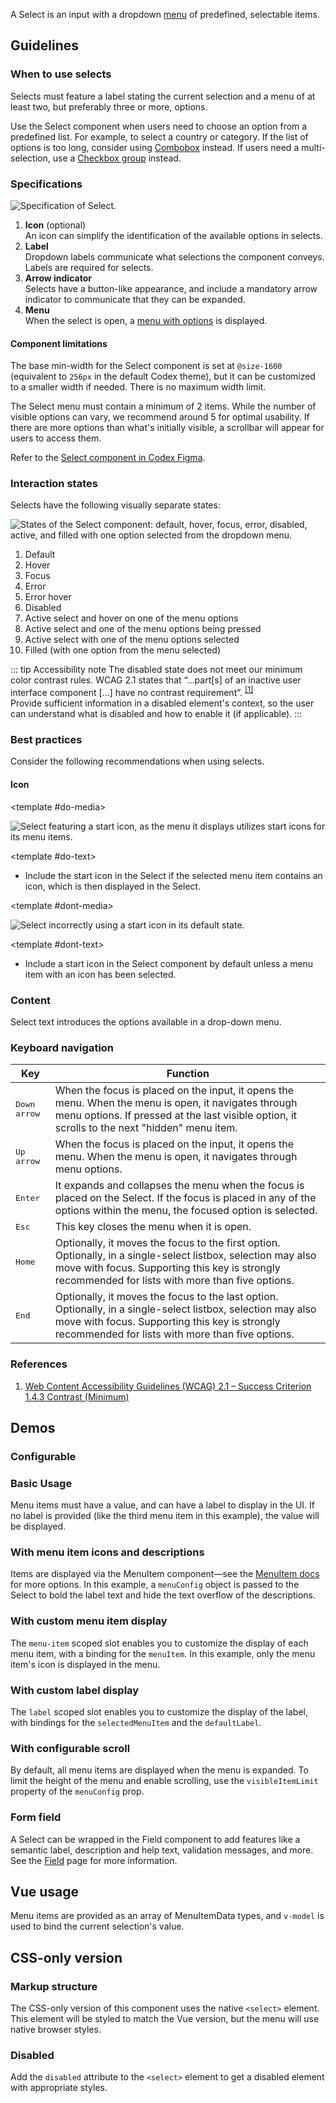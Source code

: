 <script setup>
import BasicSelect from '@/../component-demos/select/examples/BasicSelect.vue';
import SelectCustomLabel from '@/../component-demos/select/examples/SelectCustomLabel.vue';
import SelectComplexMenuItem from '@/../component-demos/select/examples/SelectComplexMenuItem.vue';
import SelectCustomMenuItem from '@/../component-demos/select/examples/SelectCustomMenuItem.vue';
import SelectWithScroll from '@/../component-demos/select/examples/SelectWithScroll.vue';
import SelectConfigurable from '@/../component-demos/select/examples/SelectConfigurable.vue';
import SelectField from '@/../component-demos/select/examples/SelectField.vue';

const controlsConfig = [
	{
		name: 'disabled',
		type: 'boolean'
	},
	{
		name: 'defaultLabel',
		type: 'text',
		default: 'Choose an option'
	},
	{
		name: 'defaultIcon',
		type: 'icon'
	},
	{
		name: 'status',
		type: 'radio',
		options: [ 'default', 'error' ],
	},
];
</script>

A Select is an input with a dropdown [menu](./menu.md) of predefined, selectable items.

## Guidelines

### When to use selects

Selects must feature a label stating the current selection and a menu of at least two, but
preferably three or more, options.

Use the Select component when users need to choose an option from a predefined
list. For example, to select a country or category. If the list of options is
too long, consider using [Combobox](./combobox.md) instead. If users need a
multi-selection, use a [Checkbox group](./checkbox.md#checkbox-group) instead.

### Specifications

![Specification of Select.](../../assets/components/select-specifications.svg)

1. **Icon** (optional)<br>
An icon can simplify the identification of the available options in selects.
2. **Label**<br>
Dropdown labels communicate what selections the component conveys. Labels are required for selects.
3. **Arrow indicator**<br>
Selects have a button-like appearance, and include a mandatory arrow indicator to communicate that
they can be expanded.
4. **Menu**<br>
When the select is open, a [menu with options](./menu.md) is displayed.

#### Component limitations

The base min-width for the Select component is set at `@size-1600` (equivalent to `256px` in the default Codex theme), but it can be customized to a smaller width if needed. There is no maximum width limit.

The Select menu must contain a minimum of 2 items. While the number of visible options can vary, we recommend around 5 for optimal usability. If there are more options than what's initially visible, a scrollbar will appear for users to access them.

Refer to the [Select component in Codex Figma](https://www.figma.com/file/KoDuJMadWBXtsOtzGS4134/%E2%9D%96-Codex-components?type=design&node-id=2319-6630&mode=design&t=7wyBmhfdJTJevQmT-11).

### Interaction states

Selects have the following visually separate states:

![States of the Select component: default, hover, focus, error, disabled, active, and filled with one option selected from the dropdown menu.](../../assets/components/select-interaction-states.svg)

<div class="cdx-docs-multi-column cdx-docs-multi-columns-2">

1. Default
2. Hover
3. Focus
4. Error
5. Error hover
6. Disabled
7. Active select and hover on one of the menu options
8. Active select and one of the menu options being pressed
9. Active select with one of the menu options selected
10. Filled (with one option from the menu selected)

</div>

::: tip Accessibility note
The disabled state does not meet our minimum color contrast rules. WCAG 2.1
states that “…part[s] of an inactive user interface component […] have no contrast requirement”.
<sup>[[1]](#ref1)</sup><br>
Provide sufficient information in a disabled element's context, so the user can understand what is
disabled and how to enable it (if applicable).
:::

### Best practices

Consider the following recommendations when using selects.

#### Icon

<cdx-demo-rules>

<template #do-media>

![Select featuring a start icon, as the menu it displays utilizes start icons for its menu items.](../../assets/components/select-best-practices-icon-do.svg)

</template>

<template #do-text>

- Include the start icon in the Select if the selected menu item contains an icon, which is then displayed in the Select.

</template>

<template #dont-media>

![Select incorrectly using a start icon in its default state.](../../assets/components/select-best-practices-icon-dont.svg)

</template>

<template #dont-text>

- Include a start icon in the Select component by default unless a menu item with an icon has been selected.

</template>

</cdx-demo-rules>

### Content

Select text introduces the options available in a drop-down menu.

<cdx-demo-rules>
<template #do-media>

![Selects conveying examples of clear placeholder text.](../../assets/components/select-content-do.svg)

</template>
<template #do-text>

- Indicate clearly the kinds of options that follow. [*Clear*](../../style-guide/writing-for-copy.html#is-this-clear) & [*Trustworthy*](../../style-guide/writing-for-copy.html#is-this-trustworthy)

</template>
<template #dont-media>

![Selects conveying examples of vague placeholder text.](../../assets/components/select-content-dont.svg)

</template>
<template #dont-text>

- Make the select label vague or generic. [*Clear*](../../style-guide/writing-for-copy.html#is-this-clear) & [*Trustworthy*](../../style-guide/writing-for-copy.html#is-this-trustworthy)
- Write a part of a sentence that is completed by the choices. [*Translatable*](../../style-guide/writing-for-copy.html#is-this-translatable)

</template>
</cdx-demo-rules>

### Keyboard navigation

| Key | Function |
| -- | -- |
| <kbd>Down arrow</kbd> | When the focus is placed on the input, it opens the menu. When the menu is open, it navigates through menu options. If pressed at the last visible option, it scrolls to the next "hidden" menu item. |
| <kbd>Up arrow</kbd> | When the focus is placed on the input, it opens the menu. When the menu is open, it navigates through menu options. |
| <kbd>Enter</kbd> | It expands and collapses the menu when the focus is placed on the Select. If the focus is placed in any of the options within the menu, the focused option is selected. |
| <kbd>Esc</kbd> | This key closes the menu when it is open. |
| <kbd>Home</kbd> | Optionally, it moves the focus to the first option. Optionally, in a single-select listbox, selection may also move with focus. Supporting this key is strongly recommended for lists with more than five options. |
| <kbd>End</kbd> | Optionally, it moves the focus to the last option. Optionally, in a single-select listbox, selection may also move with focus. Supporting this key is strongly recommended for lists with more than five options. |

### References

1. <span id="ref1">[Web Content Accessibility Guidelines (WCAG) 2.1 – Success Criterion 1.4.3 Contrast (Minimum)](https://www.w3.org/TR/WCAG21/#contrast-minimum)</span>

## Demos

### Configurable

<cdx-demo-wrapper :controls-config="controlsConfig" :show-generated-code="true">
<template v-slot:demo="{ propValues }">
	<select-configurable v-bind="propValues" />
</template>
</cdx-demo-wrapper>

### Basic Usage

Menu items must have a value, and can have a label to display in the UI. If no
label is provided (like the third menu item in this example), the value will be
displayed.

<cdx-demo-wrapper :force-reset="true">
<template v-slot:demo>
	<basic-select />
</template>
<template v-slot:code>

:::code-group

<<< @/../component-demos/select/examples/BasicSelect.vue [NPM]

<<< @/../component-demos/select/examples-mw/BasicSelect.vue [MediaWiki]

:::

</template>
</cdx-demo-wrapper>

### With menu item icons and descriptions

Items are displayed via the MenuItem component—see the [MenuItem docs](./menu-item) for more
options. In this example, a `menuConfig` object is passed to the Select to bold the label text and
hide the text overflow of the descriptions.

<cdx-demo-wrapper :force-reset="true">
<template v-slot:demo>
	<select-complex-menu-item />
</template>
<template v-slot:code>

:::code-group

<<< @/../component-demos/select/examples/SelectComplexMenuItem.vue [NPM]

<<< @/../component-demos/select/examples-mw/SelectComplexMenuItem.vue [MediaWiki]

:::

</template>
</cdx-demo-wrapper>

### With custom menu item display

The `menu-item` scoped slot enables you to customize the display of each menu item, with a binding
for the `menuItem`. In this example, only the menu item's icon is displayed in the menu.

<cdx-demo-wrapper :force-reset="true">
<template v-slot:demo>
	<select-custom-menu-item />
</template>
<template v-slot:code>

:::code-group

<<< @/../component-demos/select/examples/SelectCustomMenuItem.vue [NPM]

<<< @/../component-demos/select/examples-mw/SelectCustomMenuItem.vue [MediaWiki]

:::

</template>
</cdx-demo-wrapper>

### With custom label display

The `label` scoped slot enables you to customize the display of the label, with
bindings for the `selectedMenuItem` and the `defaultLabel`.

<cdx-demo-wrapper :force-reset="true">
<template v-slot:demo>
	<select-custom-label />
</template>
<template v-slot:code>

:::code-group

<<< @/../component-demos/select/examples/SelectCustomLabel.vue [NPM]

<<< @/../component-demos/select/examples-mw/SelectCustomLabel.vue [MediaWiki]

:::

</template>
</cdx-demo-wrapper>

### With configurable scroll

By default, all menu items are displayed when the menu is expanded. To limit the height of the menu
and enable scrolling, use the `visibleItemLimit` property of the `menuConfig` prop.

<cdx-demo-wrapper :force-reset="true">
<template v-slot:demo>
	<select-with-scroll />
</template>
<template v-slot:code>

:::code-group

<<< @/../component-demos/select/examples/SelectWithScroll.vue [NPM]

<<< @/../component-demos/select/examples-mw/SelectWithScroll.vue [MediaWiki]

:::

</template>
</cdx-demo-wrapper>

### Form field

A Select can be wrapped in the Field component to add features like a semantic label, description
and help text, validation messages, and more. See the [Field](./field.md) page for more information.

<cdx-demo-wrapper>
<template v-slot:demo>
	<select-field />
</template>
<template v-slot:code>

:::code-group

<<< @/../component-demos/select/examples/SelectField.vue [NPM]

<<< @/../component-demos/select/examples-mw/SelectField.vue [MediaWiki]

:::

</template>
</cdx-demo-wrapper>

## Vue usage

Menu items are provided as an array of MenuItemData types, and `v-model` is used to bind the current
selection's value.

## CSS-only version

### Markup structure

The CSS-only version of this component uses the native `<select>` element. This element will be
styled to match the Vue version, but the menu will use native browser styles.

<cdx-demo-wrapper>
<template v-slot:demo>
	<select class="cdx-select">
		<option value="">Choose an option</option>
		<option value="a">Option A</option>
		<option value="b">Option B</option>
		<option value="c">Option C</option>
		<option value="d" disabled>Option D</option>
		<optgroup label="Other options">
			<option value="e">Option E</option>
			<option value="f">Option F</option>
		</optgroup>
	</select>
</template>
<template v-slot:code>

```html
<!-- The CSS-only version uses the `<select>` element. -->
<select class="cdx-select">
	<!-- Use <option> and <optgroup> elements as needed. -->
	<option value="">Choose an option</option>
	<option value="a">Option A</option>
	<option value="b">Option B</option>
	<option value="c">Option C</option>
	<!-- You can disable options by applying the `disabled` attribute. -->
	<option value="d" disabled>Option D</option>
	<optgroup label="Other options">
		<option value="e">Option E</option>
		<option value="f">Option F</option>
	</optgroup>
</select>
```

</template>
</cdx-demo-wrapper>

### Disabled

Add the `disabled` attribute to the `<select>` element to get a disabled element with appropriate
styles.

<cdx-demo-wrapper>
<template v-slot:demo>
	<select class="cdx-select" disabled>
		<option value="">Choose an option</option>
		<option value="a">Option A</option>
		<option value="b">Option B</option>
		<option value="c">Option C</option>
		<option value="d" disabled>Option D</option>
	</select>
</template>
<template v-slot:code>

```html
<select class="cdx-select" disabled>
	<option value="">Choose an option</option>
	<option value="a">Option A</option>
	<option value="b">Option B</option>
	<option value="c">Option C</option>
	<option value="d" disabled>Option D</option>
</select>
```

</template>
</cdx-demo-wrapper>
